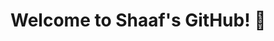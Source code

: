 # Welcome to Shaaf's GitHub! 👋

<!--
Hi there! I'm Shaaf Yousaf, a passionate FullStack and Machine Learning developer studying at University of Toronto. I specialize in creating innovative solutions using cutting-edge technologies. My work spans across web development, machine learning, game development, and system programming. I love exploring new ideas and turning them into reality through code.

<!-- 
## 📫 Connect with Me
- **🔗 LinkedIn**: [shaafyousaf](https://www.linkedin.com/in/shaafyousaf/)
- **🌐 Website**: [shaafyousaf.me](https://shaafplayz.github.io/)

---
*"Code is like humor. When you have to explain it, it's bad."* 💻 -->
